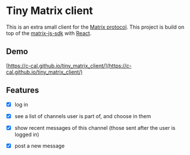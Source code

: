 # Tiny Matrix client

This is an extra small client for the [Matrix protocol](https://en.wikipedia.org/wiki/Matrix_(protocol)). This project is build on top of the [matrix-js-sdk](https://github.com/matrix-org/matrix-js-sdk) with [React](https://reactjs.org/).

## Demo

[https://c-cal.github.io/tiny_matrix_client/](https://c-cal.github.io/tiny_matrix_client/)

## Features

- [x] log in

- [x] see a list of channels user is part of, and choose in them

- [x] show recent messages of this channel (those sent after the user is logged in)

- [x] post a new message
